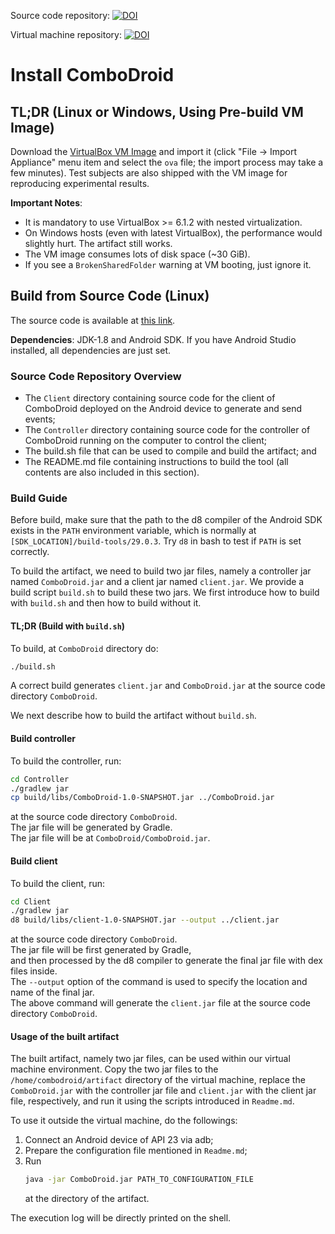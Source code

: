 

Source code repository: [![DOI](https://zenodo.org/badge/DOI/10.5281/zenodo.3666313.svg)](https://doi.org/10.5281/zenodo.3666313)  

Virtual machine repository: [![DOI](https://zenodo.org/badge/DOI/10.5281/zenodo.3673079.svg)](https://doi.org/10.5281/zenodo.3673079)  

# Install ComboDroid  
  
## TL;DR (Linux or Windows, Using Pre-build VM Image)

Download the [VirtualBox VM Image](https://doi.org/10.5281/zenodo.3673079) and import it (click "File -> Import Appliance" menu item and select the `ova` file; the import process may take a few minutes).
Test subjects are also shipped with the VM image for reproducing experimental results.

**Important Notes**:

* It is mandatory to use VirtualBox >= 6.1.2 with nested virtualization.
* On Windows hosts (even with latest VirtualBox), the performance would slightly hurt. The artifact still works.
* The VM image consumes lots of disk space (~30 GiB).
* If you see a `BrokenSharedFolder` warning at VM booting, just ignore it.

## Build from Source Code (Linux)

The source code is available at [this link](https://doi.org/10.5281/zenodo.3666313).

**Dependencies**: JDK-1.8 and Android SDK. If you have Android Studio installed, all dependencies are just set.

### Source Code Repository Overview

- The `Client` directory containing source code for the client of ComboDroid deployed on the Android device to generate and send events;  
- The `Controller` directory containing source code for the controller of ComboDroid running on the computer to control the client;  
- The build.sh file that can be used to compile and build the artifact; and  
- The README.md file containing instructions to build the tool (all contents are also included in this section).  

### Build Guide

Before build, make sure that the path to the d8 compiler of the Android SDK exists in the `PATH` environment variable, which is normally at `[SDK_LOCATION]/build-tools/29.0.3`. Try `d8` in bash to test if `PATH` is set correctly.

To build the artifact, we need to build two jar files, namely a controller jar named `ComboDroid.jar` and a client jar named `client.jar`.
We provide a build script `build.sh` to build these two jars. 
We first introduce how to build with `build.sh` and then how to build without it.

#### TL;DR (Build with `build.sh`)

To build, at `ComboDroid` directory do:  

```bash  
./build.sh  
```

A correct build generates `client.jar` and `ComboDroid.jar` at the source code directory  `ComboDroid`. 

We next describe how to build the artifact without `build.sh`.

#### Build controller  

To build the controller, run:  
```bash  
cd Controller  
./gradlew jar
cp build/libs/ComboDroid-1.0-SNAPSHOT.jar ../ComboDroid.jar
```  
at the source code directory  `ComboDroid`.  
The jar file will be generated by Gradle.  
The jar file will be at `ComboDroid/ComboDroid.jar`.  
  

#### Build client  
  

To build the client, run:  
```bash  
cd Client  
./gradlew jar  
d8 build/libs/client-1.0-SNAPSHOT.jar --output ../client.jar  
```  
at the source code directory  `ComboDroid`.  
The jar file will be first generated by Gradle,  
and then processed by the d8 compiler to generate the final jar file with dex files inside.  
The `--output` option of the command is used to specify the location and name of the final jar.  
The above command will generate the `client.jar` file at the source code directory  `ComboDroid`.

#### Usage of the built artifact

The built artifact, namely two jar files, can be used within our virtual machine environment.
Copy the two jar files to the `/home/combodroid/artifact` directory of the virtual machine,
replace the `ComboDroid.jar` with the controller jar file and `client.jar` with the client jar file, respectively, 
and run it using the scripts introduced in  `Readme.md`.

To use it outside the virtual machine, do the followings:
1. Connect an Android device of API 23 via adb;
2. Prepare the configuration file mentioned in `Readme.md`;
3. Run 
    ```bash
    java -jar ComboDroid.jar PATH_TO_CONFIGURATION_FILE
    ```
    at the directory of the artifact.
     
The execution log will be directly printed on the shell.

